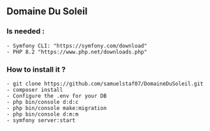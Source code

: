 ## Domaine Du Soleil
### Is needed :
    - Symfony CLI: "https://symfony.com/download"
    - PHP 8.2 "https://www.php.net/downloads.php"
### How to install it ?
    - git clone https://github.com/samuelstaf07/DomaineDuSoleil.git
    - composer install
    - Configure the .env for your DB
    - php bin/console d:d:c
    - php bin/console make:migration
    - php bin/console d:m:m
    - symfony server:start
